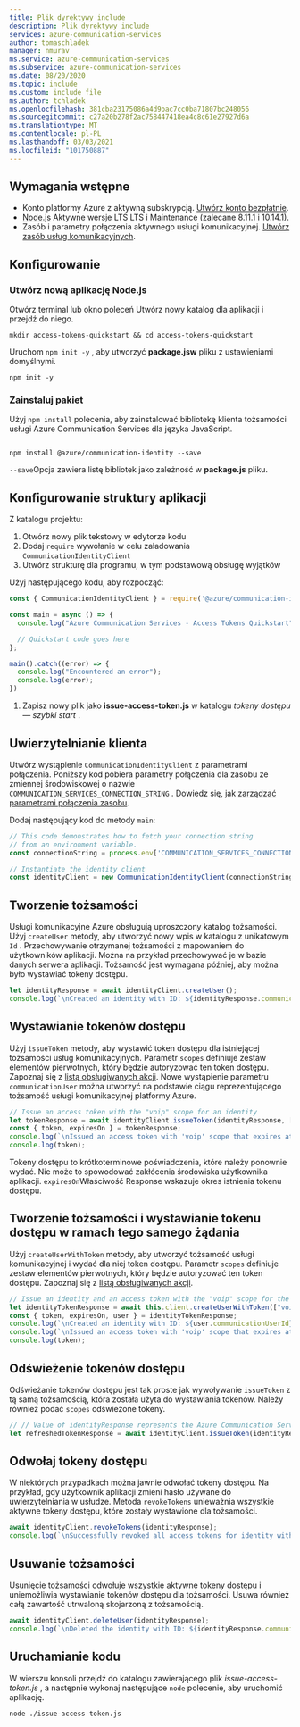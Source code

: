 ```yaml
---
title: Plik dyrektywy include
description: Plik dyrektywy include
services: azure-communication-services
author: tomaschladek
manager: nmurav
ms.service: azure-communication-services
ms.subservice: azure-communication-services
ms.date: 08/20/2020
ms.topic: include
ms.custom: include file
ms.author: tchladek
ms.openlocfilehash: 381cba23175086a4d9bac7cc0ba71807bc248056
ms.sourcegitcommit: c27a20b278f2ac758447418ea4c8c61e27927d6a
ms.translationtype: MT
ms.contentlocale: pl-PL
ms.lasthandoff: 03/03/2021
ms.locfileid: "101750887"
---
```

## <a name="prerequisites"></a>Wymagania wstępne

- Konto platformy Azure z aktywną subskrypcją. [Utwórz konto bezpłatnie](https://azure.microsoft.com/free/?WT.mc_id=A261C142F).
- [Node.js](https://nodejs.org/) Aktywne wersje LTS LTS i Maintenance (zalecane 8.11.1 i 10.14.1).
- Zasób i parametry połączenia aktywnego usługi komunikacyjnej. [Utwórz zasób usług komunikacyjnych](../create-communication-resource.md).

## <a name="setting-up"></a>Konfigurowanie

### <a name="create-a-new-nodejs-application"></a>Utwórz nową aplikację Node.js

Otwórz terminal lub okno poleceń Utwórz nowy katalog dla aplikacji i przejdź do niego.

```console
mkdir access-tokens-quickstart && cd access-tokens-quickstart
```

Uruchom `npm init -y` , aby utworzyć **package.jsw** pliku z ustawieniami domyślnymi.

```console
npm init -y
```

### <a name="install-the-package"></a>Zainstaluj pakiet

Użyj `npm install` polecenia, aby zainstalować bibliotekę klienta tożsamości usługi Azure Communication Services dla języka JavaScript.

```console

npm install @azure/communication-identity --save

```

`--save`Opcja zawiera listę bibliotek jako zależność w **package.js** pliku.

## <a name="set-up-the-app-framework"></a>Konfigurowanie struktury aplikacji

Z katalogu projektu:

1. Otwórz nowy plik tekstowy w edytorze kodu
1. Dodaj `require` wywołanie w celu załadowania `CommunicationIdentityClient`
1. Utwórz strukturę dla programu, w tym podstawową obsługę wyjątków

Użyj następującego kodu, aby rozpocząć:

```javascript
const { CommunicationIdentityClient } = require('@azure/communication-identity');

const main = async () => {
  console.log("Azure Communication Services - Access Tokens Quickstart")

  // Quickstart code goes here
};

main().catch((error) => {
  console.log("Encountered an error");
  console.log(error);
})
```

1. Zapisz nowy plik jako **issue-access-token.js** w katalogu *tokeny dostępu — szybki start* .

## <a name="authenticate-the-client"></a>Uwierzytelnianie klienta

Utwórz wystąpienie `CommunicationIdentityClient` z parametrami połączenia. Poniższy kod pobiera parametry połączenia dla zasobu ze zmiennej środowiskowej o nazwie `COMMUNICATION_SERVICES_CONNECTION_STRING` . Dowiedz się, jak [zarządzać parametrami połączenia zasobu](../create-communication-resource.md#store-your-connection-string).

Dodaj następujący kod do metody `main`:

```javascript
// This code demonstrates how to fetch your connection string
// from an environment variable.
const connectionString = process.env['COMMUNICATION_SERVICES_CONNECTION_STRING'];

// Instantiate the identity client
const identityClient = new CommunicationIdentityClient(connectionString);
```

## <a name="create-an-identity"></a>Tworzenie tożsamości

Usługi komunikacyjne Azure obsługują uproszczony katalog tożsamości. Użyj `createUser` metody, aby utworzyć nowy wpis w katalogu z unikatowym `Id` . Przechowywanie otrzymanej tożsamości z mapowaniem do użytkowników aplikacji. Można na przykład przechowywać je w bazie danych serwera aplikacji. Tożsamość jest wymagana później, aby można było wystawiać tokeny dostępu.

```javascript
let identityResponse = await identityClient.createUser();
console.log(`\nCreated an identity with ID: ${identityResponse.communicationUserId}`);
```

## <a name="issue-access-tokens"></a>Wystawianie tokenów dostępu

Użyj `issueToken` metody, aby wystawić token dostępu dla istniejącej tożsamości usług komunikacyjnych. Parametr `scopes` definiuje zestaw elementów pierwotnych, który będzie autoryzować ten token dostępu. Zapoznaj się z [listą obsługiwanych akcji](../../concepts/authentication.md). Nowe wystąpienie parametru `communicationUser` można utworzyć na podstawie ciągu reprezentującego tożsamość usługi komunikacyjnej platformy Azure.

```javascript
// Issue an access token with the "voip" scope for an identity
let tokenResponse = await identityClient.issueToken(identityResponse, ["voip"]);
const { token, expiresOn } = tokenResponse;
console.log(`\nIssued an access token with 'voip' scope that expires at ${expiresOn}:`);
console.log(token);
```

Tokeny dostępu to krótkoterminowe poświadczenia, które należy ponownie wydać. Nie może to spowodować zakłócenia środowiska użytkownika aplikacji. `expiresOn`Właściwość Response wskazuje okres istnienia tokenu dostępu.

## <a name="create-an-identity-and-issue-an-access-token-within-the-same-request"></a>Tworzenie tożsamości i wystawianie tokenu dostępu w ramach tego samego żądania

Użyj `createUserWithToken` metody, aby utworzyć tożsamość usługi komunikacyjnej i wydać dla niej token dostępu. Parametr `scopes` definiuje zestaw elementów pierwotnych, który będzie autoryzować ten token dostępu. Zapoznaj się z [listą obsługiwanych akcji](../../concepts/authentication.md).

```javascript
// Issue an identity and an access token with the "voip" scope for the new identity
let identityTokenResponse = await this.client.createUserWithToken(["voip"]);
const { token, expiresOn, user } = identityTokenResponse;
console.log(`\nCreated an identity with ID: ${user.communicationUserId}`);
console.log(`\nIssued an access token with 'voip' scope that expires at ${expiresOn}:`);
console.log(token);
```

## <a name="refresh-access-tokens"></a>Odświeżenie tokenów dostępu

Odświeżanie tokenów dostępu jest tak proste jak wywoływanie `issueToken` z tą samą tożsamością, która została użyta do wystawiania tokenów. Należy również podać `scopes` odświeżone tokeny. 

```javascript
// // Value of identityResponse represents the Azure Communication Services identity stored during identity creation and then used to issue the tokens being refreshed
let refreshedTokenResponse = await identityClient.issueToken(identityResponse, ["voip"]);
```


## <a name="revoke-access-tokens"></a>Odwołaj tokeny dostępu

W niektórych przypadkach można jawnie odwołać tokeny dostępu. Na przykład, gdy użytkownik aplikacji zmieni hasło używane do uwierzytelniania w usłudze. Metoda `revokeTokens` unieważnia wszystkie aktywne tokeny dostępu, które zostały wystawione dla tożsamości.

```javascript  
await identityClient.revokeTokens(identityResponse);
console.log(`\nSuccessfully revoked all access tokens for identity with ID: ${identityResponse.communicationUserId}`);
```

## <a name="delete-an-identity"></a>Usuwanie tożsamości

Usunięcie tożsamości odwołuje wszystkie aktywne tokeny dostępu i uniemożliwia wystawianie tokenów dostępu dla tożsamości. Usuwa również całą zawartość utrwaloną skojarzoną z tożsamością.

```javascript
await identityClient.deleteUser(identityResponse);
console.log(`\nDeleted the identity with ID: ${identityResponse.communicationUserId}`);
```

## <a name="run-the-code"></a>Uruchamianie kodu

W wierszu konsoli przejdź do katalogu zawierającego plik *issue-access-token.js* , a następnie wykonaj następujące `node` polecenie, aby uruchomić aplikację.

```console
node ./issue-access-token.js
```
